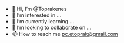 - 👋 Hi, I’m @Toprakenes
- 👀 I’m interested in ...
- 🌱 I’m currently learning ...
- 💞️ I’m looking to collaborate on ...
- 📫 How to reach me pc.etoprak@gmail.com 

<!---
Toprakenes/Toprakenes is a ✨ special ✨ repository because its `README.md` (this file) appears on your GitHub profile.
You can click the Preview link to take a look at your changes.
--->
